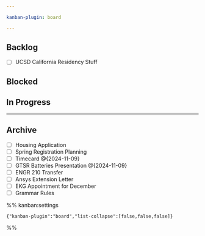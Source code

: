 ```yaml
---

kanban-plugin: board

---
```


## Backlog

- [ ] UCSD California Residency Stuff


## Blocked



## In Progress



***

## Archive

- [ ] Housing Application
- [ ] Spring Registration Planning
- [ ] Timecard @{2024-11-09}
- [ ] GTSR Batteries Presentation @{2024-11-09}
- [ ] ENGR 210 Transfer
- [ ] Ansys Extension Letter
- [ ] EKG Appointment for December
- [ ] Grammar Rules

%% kanban:settings
```
{"kanban-plugin":"board","list-collapse":[false,false,false]}
```
%%